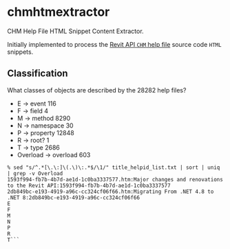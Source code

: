 # chmhtmextractor
CHM Help File HTML Snippet Content Extractor.

Initially implemented to process
the [Revit API `CHM` help file](https://github.com/ADN-DevTech/revit-api-chms?tab=readme-ov-file)
source code `HTML` snippets.

## Classification

What classes of objects are described by the 28282 help files?

- E &rarr; event 116
- F &rarr; field 4
- M &rarr; method 8290
- N &rarr; namespace 30
- P &rarr; property 12848
- R &rarr; root? 1
- T &rarr; type 2686
- Overload &rarr; overload 603

```
% sed "s/^.*[\.\:]\(.\)\:.*$/\1/" title_helpid_list.txt | sort | uniq | grep -v Overload
1593f994-fb7b-4b7d-ae1d-1c0ba3337577.htm:Major changes and renovations to the Revit API:1593f994-fb7b-4b7d-ae1d-1c0ba3337577
2db849bc-e193-4919-a96c-cc324cf06f66.htm:Migrating From .NET 4.8 to .NET 8:2db849bc-e193-4919-a96c-cc324cf06f66
E
F
M
N
P
R
T```
